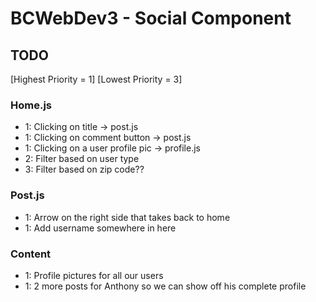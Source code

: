 # BCWebDev3 - Social Component

## TODO
[Highest Priority = 1]
[Lowest Priority = 3]

### Home.js
* 1: Clicking on title -> post.js
* 1: Clicking on comment button -> post.js
*  1: Clicking on a user profile pic -> profile.js
* 2: Filter based on user type
* 3: Filter based on zip code??

### Post.js
* 1: Arrow on the right side that takes back to home
* 1: Add username somewhere in here

### Content
* 1: Profile pictures for all our users
* 1: 2 more posts for Anthony so we can show off his complete profile 